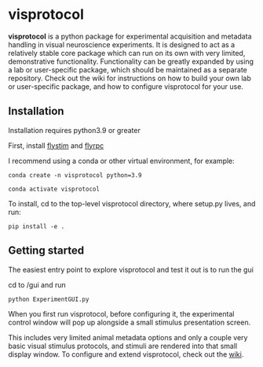 # visprotocol
**visprotocol** is a python package for experimental acquisition and metadata handling in visual neuroscience experiments. It is designed to act as a relatively stable core package which can run on its own with very limited, demonstrative functionality. Functionality can be greatly expanded by using a lab or user-specific package, which should be maintained as a separate repository. Check out the wiki for instructions on how to build your own lab or user-specific package, and how to configure visprotocol for your use.

## Installation
Installation requires python3.9 or greater

First, install [flystim](https://github.com/ClandininLab/flystim) and [flyrpc](https://github.com/ClandininLab/flyrpc)

I recommend using a conda or other virtual environment, for example:

`conda create -n visprotocol python=3.9`

`conda activate visprotocol`

To install, cd to the top-level visprotocol directory, where setup.py lives, and run:

`pip install -e .`

## Getting started

The easiest entry point to explore visprotocol and test it out is to run the gui

cd to /gui and run

`python ExperimentGUI.py`

When you first run visprotocol, before configuring it, the experimental control window will pop up alongside a small stimulus presentation screen.

This includes very limited animal metadata options and only a couple very basic visual stimulus protocols, and stimuli are rendered into that small display window. To configure and extend visprotocol, check out the [wiki](https://github.com/ClandininLab/visprotocol/wiki).


